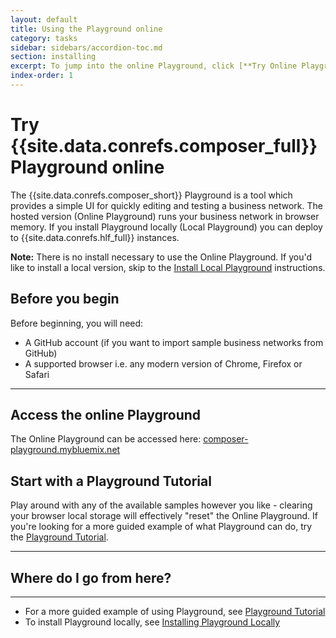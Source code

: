 ```yaml
---
layout: default
title: Using the Playground online
category: tasks
sidebar: sidebars/accordion-toc.md
section: installing
excerpt: To jump into the online Playground, click [**Try Online Playground**](../installing/getting-started-with-playground.html) here or in the table of contents on the left.
index-order: 1
---
```


# Try {{site.data.conrefs.composer_full}} Playground online

The {{site.data.conrefs.composer_short}} Playground is a tool which provides a simple UI for quickly editing and testing a business network. The hosted version (Online Playground) runs your business network in browser memory.  If you install Playground locally (Local Playground) you can deploy to {{site.data.conrefs.hlf_full}} instances.

**Note:** There is no install necessary to use the Online Playground.  If you'd like to install a local version, skip to the [Install Local Playground](./using-playground-locally.html) instructions.

## Before you begin

Before beginning, you will need:

* A GitHub account (if you want to import sample business networks from GitHub)
* A supported browser i.e. any modern version of Chrome, Firefox or Safari

---

## Access the online Playground

The Online Playground can be accessed here: <a href="https://composer-playground.mybluemix.net" target="blank">composer-playground.mybluemix.net</a>

## Start with a Playground Tutorial

Play around with any of the available samples however you like - clearing your browser local storage will effectively "reset" the Online Playground.  If you're looking for a more guided example of what Playground can do, try the [Playground Tutorial](../tutorials/playground-guide.html).

---

## Where do I go from here?

---

* For a more guided example of using Playground, see [Playground Tutorial](../tutorials/playground-guide.html)
* To install Playground locally, see [Installing Playground Locally](./using-playground-locally.html)
